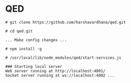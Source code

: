 QED
====

    # git clone https://github.com/harshavardhana/qed.git

    # cd qed.git

    ... Make config changes ...

    # npm install -g

    # /usr/local/lib/node_modules/qed/start-services.js

    ### Starting local server
    Web server running at http://localhost:4001/
    Socket server running at ws://localhost:4002 ...
